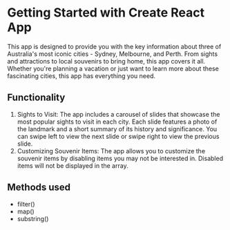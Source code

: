 # Getting Started with Create React App

This app is designed to provide you with the key information about three of Australia's most iconic cities - Sydney, Melbourne, and Perth. From sights and attractions to local souvenirs to bring home, this app covers it all. Whether you're planning a vacation or just want to learn more about these fascinating cities, this app has everything you need.

## Functionality

1. Sights to Visit: The app includes a carousel of slides that showcase the most popular sights to visit in each city. Each slide features a photo of the landmark and a short summary of its history and significance. You can swipe left to view the next slide or swipe right to view the previous slide.
2. Customizing Souvenir Items: The app allows you to customize the souvenir items by disabling items you may not be interested in.  Disabled items will not be displayed in the array.

## Methods used
- filter()
- map()
- substring()

